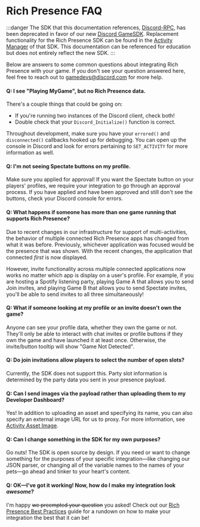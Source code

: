 # Rich Presence FAQ

:::danger
The SDK that this documentation references, [Discord-RPC](https://github.com/discord/discord-rpc), has been deprecated in favor of our new [Discord GameSDK](/docs/game_sdk/Getting_Started). Replacement functionality for the Rich Presence SDK can be found in the [Activity Manager](/docs/game_sdk/Activities) of that SDK. This documentation can be referenced for education but does not entirely reflect the new SDK.
:::

Below are answers to some common questions about integrating Rich Presence with your game. If you don't see your question answered here, feel free to reach out to [gamedevs@discord.com](mailto:gamedevs@discord.com) for more help.

#### Q: I see "Playing MyGame", but no Rich Presence data.

There's a couple things that could be going on:

- If you're running two instances of the Discord client, check both!
- Double check that your `Discord_Initialize()` function is correct.

Throughout development, make sure you have your `errored()` and `disconnected()` callbacks hooked up for debugging. You can open up the console in Discord and look for errors pertaining to `SET_ACTIVITY` for more information as well.

#### Q: I'm not seeing Spectate buttons on my profile.

Make sure you applied for approval! If you want the Spectate button on your players' profiles, we require your integration to go through an approval process. If you have applied and have been approved and still don't see the buttons, check your Discord console for errors.

#### Q: What happens if someone has more than one game running that supports Rich Presence?

Due to recent changes in our infrastructure for support of multi-activities, the behavior of multiple connected Rich Presence apps has changed from what it was before. Previously, whichever application was focused would be the presence that was shown. With the recent changes, the application that connected _first_ is now displayed.

However, invite functionality across multiple connected applications now works no matter which app is display on a user's profile. For example, if you are hosting a Spotify listening party, playing Game A that allows you to send Join invites, and playing Game B that allows you to send Spectate invites, you'll be able to send invites to all three simultaneously!

#### Q: What if someone looking at my profile or an invite doesn't own the game?

Anyone can see your profile data, whether they own the game or not. They'll only be able to interact with chat invites or profile buttons if they own the game and have launched it at least once. Otherwise, the invite/button tooltip will show "Game Not Detected".

#### Q: Do join invitations allow players to select the number of open slots?

Currently, the SDK does not support this. Party slot information is determined by the party data you sent in your presence payload.

#### Q: Can I send images via the payload rather than uploading them to my Developer Dashboard?

Yes! In addition to uploading an asset and specifying its name, you can also specify an external image URL for us to proxy. For more information, see [Activity Asset Image](/docs/topics/Gateway_Events#activity-asset-image).

#### Q: Can I change something in the SDK for my own purposes?

Go nuts! The SDK is open source by design. If you need or want to change something for the purposes of your specific integration—like changing our JSON parser, or changing all of the variable names to the names of your pets—go ahead and tinker to your heart's content.

#### Q: OK—I've got it working! Now, how do I make my integration look _awesome_?

I'm happy ~~we preempted your question~~ you asked! Check out our [Rich Presence Best Practices](/docs/rich_presence/Best_Practices) guide for a rundown on how to make your integration the best that it can be!

